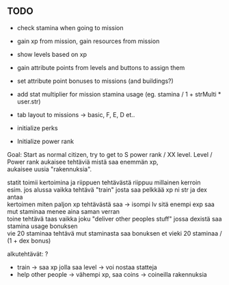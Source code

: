 ## TODO
  
- check stamina when going to mission   
- gain xp from mission, gain resources from mission  
- show levels based on xp  
  
- gain attribute points from levels and buttons to assign them    
- set attribute point bonuses to missions (and buildings?)
- add stat multiplier for mission stamina usage (eg. stamina / 1 + strMulti * user.str)     

- tab layout to missions -> basic, F, E, D et..  

- initialize perks  
  
- Initialize power rank  


Goal:
Start as normal citizen, try to get to S power rank / XX level.
Level / Power rank aukaisee tehtäviä mistä saa enemmän xp,   
aukaisee uusia "rakennuksia".  

statit toimii kertoimina ja riippuen tehtävästä riippuu millainen kerroin  
esim. jos alussa vaikka tehtävä "train" josta saa pelkkää xp ni str ja dex antaa   
kertoimen miten paljon xp tehtävästä saa -> isompi lv sitä enempi exp saa mut staminaa menee aina saman verran  
toine tehtävä taas vaikka joku "deliver other peoples stuff" jossa dexistä saa stamina usage bonuksen  
vie 20 staminaa tehtävä mut staminasta saa bonuksen et vieki 20 staminaa / (1 + dex bonus)  

alkutehtävät: ?
- train -> saa xp jolla saa level -> voi nostaa statteja  
- help other people -> vähempi xp, saa coins -> coineilla rakennuksia  